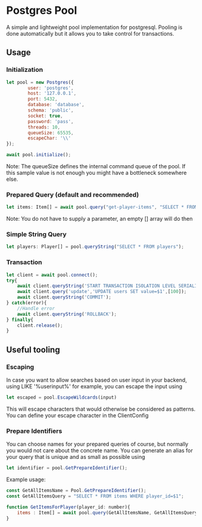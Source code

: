 # Postgres Pool
A simple and lightweight pool implementation for postgresql.
Pooling is done automatically but it allows you to take control for transactions.

## Usage

### Initialization
```javascript
let pool = new Postgres({
        user: 'postgres',
        host: '127.0.0.1',
        port: 5432,
        database: 'database',
        schema: 'public',
        socket: true, 
        password: 'pass',
        threads: 10,
        queueSize: 65535,
        escapeChar: '\\'
});

await pool.initialize();
```

Note: The queueSize defines the internal command queue of the pool.
If this sample value is not enough you might have a bottleneck somewhere else.

### Prepared Query (default and recommended)
```javascript
let items: Item[] = await pool.query("get-player-items", "SELECT * FROM items WHERE player_id=$1", [player_id]);
```
Note: You do not have to supply a parameter, an empty [] array will do then

### Simple String Query
```javascript
let players: Player[] = pool.queryString("SELECT * FROM players");
```

### Transaction
```javascript
let client = await pool.connect();
try{
    await client.queryString('START TRANSACTION ISOLATION LEVEL SERIALIZABLE;');
    await client.query('update','UPDATE users SET value=$1',[100]);
    await client.queryString('COMMIT');
} catch(error){
    //Handle error
    await client.queryString('ROLLBACK');
} finally{
    client.release();
}
```

## Useful tooling

### Escaping
In case you want to allow searches based on user input in your backend, using LIKE '%userinput%' for example,
you can escape the input using
```javascript
let escaped = pool.EscapeWildcards(input)
```
This will escape characters that would otherwise be considered as patterns.
You can define your escape character in the ClientConfig

### Prepare Identifiers
You can choose names for your prepared queries of course, but normally you would not care about the concrete name.
You can generate an alias for your query that is unique and as small as possible using
```javascript
let identifier = pool.GetPrepareIdentifier();
```

Example usage:
```javascript
const GetAllItemsName = Pool.GetPrepareIdentifier();
const GetAllItemsQuery = "SELECT * FROM items WHERE player_id=$1";

function GetItemsForPlayer(player_id: number){
    items : Item[] = await pool.query(GetAllItemsName, GetAllItemsQuery, [player_id]);
}
```


